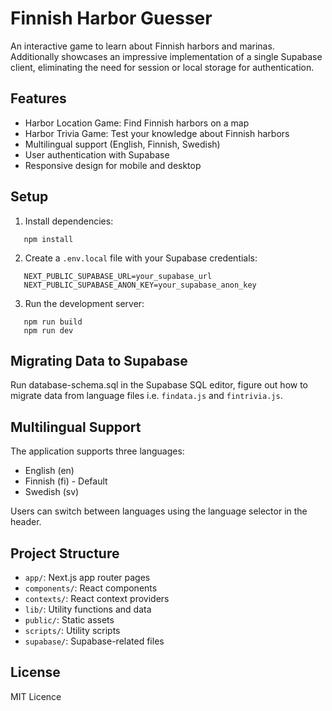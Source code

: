 # Finnish Harbor Guesser

An interactive game to learn about Finnish harbors and marinas. Additionally showcases an impressive implementation of a single Supabase client, eliminating the need for session or local storage for authentication.

## Features

- Harbor Location Game: Find Finnish harbors on a map
- Harbor Trivia Game: Test your knowledge about Finnish harbors
- Multilingual support (English, Finnish, Swedish)
- User authentication with Supabase
- Responsive design for mobile and desktop

## Setup

1. Install dependencies:

```
   npm install
```

2. Create a `.env.local` file with your Supabase credentials:
```
   NEXT_PUBLIC_SUPABASE_URL=your_supabase_url
   NEXT_PUBLIC_SUPABASE_ANON_KEY=your_supabase_anon_key
```

3. Run the development server:
```
   npm run build
   npm run dev
```

## Migrating Data to Supabase

Run database-schema.sql in the Supabase SQL editor, figure out how to migrate data from language files i.e. `findata.js` and `fintrivia.js`. 

## Multilingual Support

The application supports three languages:
- English (en)
- Finnish (fi) - Default
- Swedish (sv)

Users can switch between languages using the language selector in the header.

## Project Structure

- `app/`: Next.js app router pages
- `components/`: React components
- `contexts/`: React context providers
- `lib/`: Utility functions and data
- `public/`: Static assets
- `scripts/`: Utility scripts
- `supabase/`: Supabase-related files

## License

MIT Licence
